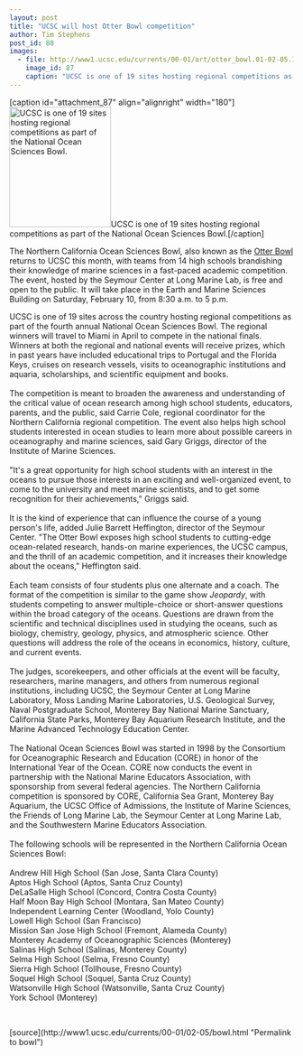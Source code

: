 ```yaml
---
layout: post
title: "UCSC will host Otter Bowl competition"
author: Tim Stephens
post_id: 88
images:
  - file: http://www1.ucsc.edu/currents/00-01/art/otter_bowl.01-02-05.180.gif
    image_id: 87
    caption: "UCSC is one of 19 sites hosting regional competitions as part of the National Ocean Sciences Bowl."
---
```


[caption id="attachment_87" align="alignright" width="180"]<a href="http://localhost/mysite/wp-content/uploads/2001/02/otter_bowl.01-02-05.180.gif"><img class="size-full wp-image-87" src="http://localhost/mysite/wp-content/uploads/2001/02/otter_bowl.01-02-05.180.gif" alt="UCSC is one of 19 sites hosting regional competitions as part of the National Ocean Sciences Bowl." width="180" height="213" /></a>UCSC is one of 19 sites hosting regional competitions as part of the National Ocean Sciences Bowl.[/caption]
<p>
  The Northern California Ocean Sciences Bowl, also known as the <a href="http://admissions.ucsc.edu/nosb/">Otter Bowl</a> returns to UCSC this month, with teams from 14 high schools brandishing their knowledge of marine sciences in a fast-paced academic competition. The event, hosted by the Seymour Center at Long Marine Lab, is free and open to the public. It will take place in the Earth and Marine Sciences Building on Saturday, February 10, from 8:30 a.m. to 5 p.m.
</p>UCSC is one of 19 sites across the country hosting regional competitions as part of the fourth annual National Ocean Sciences Bowl. The regional winners will travel to Miami in April to compete in the national finals. Winners at both the regional and national events will receive prizes, which in past years have included educational trips to Portugal and the Florida Keys, cruises on research vessels, visits to oceanographic institutions and aquaria, scholarships, and scientific equipment and books.<br>
<br>
The competition is meant to broaden the awareness and understanding of the critical value of ocean research among high school students, educators, parents, and the public, said Carrie Cole, regional coordinator for the Northern California regional competition. The event also helps high school students interested in ocean studies to learn more about possible careers in oceanography and marine sciences, said Gary Griggs, director of the Institute of Marine Sciences.<br>
<br>
"It's a great opportunity for high school students with an interest in the oceans to pursue those interests in an exciting and well-organized event, to come to the university and meet marine scientists, and to get some recognition for their achievements," Griggs said.<br>
<br>
It is the kind of experience that can influence the course of a young person's life, added Julie Barrett Heffington, director of the Seymour Center. "The Otter Bowl exposes high school students to cutting-edge ocean-related research, hands-on marine experiences, the UCSC campus, and the thrill of an academic competition, and it increases their knowledge about the oceans," Heffington said.<br>
<br>
Each team consists of four students plus one alternate and a coach. The format of the competition is similar to the game show <i>Jeopardy</i>, with students competing to answer multiple-choice or short-answer questions within the broad category of the oceans. Questions are drawn from the scientific and technical disciplines used in studying the oceans, such as biology, chemistry, geology, physics, and atmospheric science. Other questions will address the role of the oceans in economics, history, culture, and current events.<br>
<br>
The judges, scorekeepers, and other officials at the event will be faculty, researchers, marine managers, and others from numerous regional institutions, including UCSC, the Seymour Center at Long Marine Laboratory, Moss Landing Marine Laboratories, U.S. Geological Survey, Naval Postgraduate School, Monterey Bay National Marine Sanctuary, California State Parks, Monterey Bay Aquarium Research Institute, and the Marine Advanced Technology Education Center.<br>
<br>
The National Ocean Sciences Bowl was started in 1998 by the Consortium for Oceanographic Research and Education (CORE) in honor of the International Year of the Ocean. CORE now conducts the event in partnership with the National Marine Educators Association, with sponsorship from several federal agencies. The Northern California competition is sponsored by CORE, California Sea Grant, Monterey Bay Aquarium, the UCSC Office of Admissions, the Institute of Marine Sciences, the Friends of Long Marine Lab, the Seymour Center at Long Marine Lab, and the Southwestern Marine Educators Association.<br>
<br>
The following schools will be represented in the Northern California Ocean Sciences Bowl:<br>
<br>
Andrew Hill High School (San Jose, Santa Clara County)<br>
Aptos High School (Aptos, Santa Cruz County)<br>
DeLaSalle High School (Concord, Contra Costa County)<br>
Half Moon Bay High School (Montara, San Mateo County)<br>
Independent Learning Center (Woodland, Yolo County)<br>
Lowell High School (San Francisco)<br>
Mission San Jose High School (Fremont, Alameda County)<br>
Monterey Academy of Oceanographic Sciences (Monterey)<br>
Salinas High School (Salinas, Monterey County)<br>
Selma High School (Selma, Fresno County)<br>
Sierra High School (Tollhouse, Fresno County)<br>
Soquel High School (Soquel, Santa Cruz County)<br>
Watsonville High School (Watsonville, Santa Cruz County)<br>
York School (Monterey)
<p>
  <br>

</p>
[source](http://www1.ucsc.edu/currents/00-01/02-05/bowl.html "Permalink to bowl")
